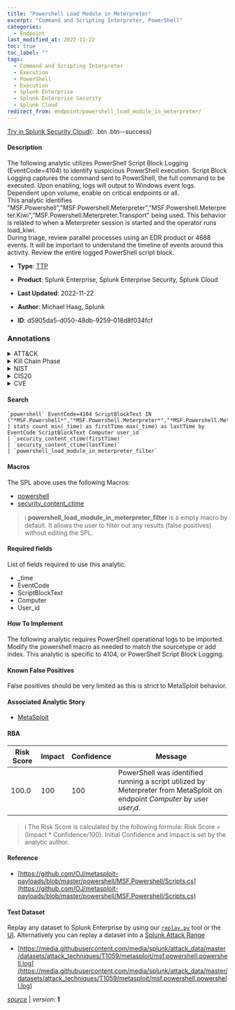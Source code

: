 ```yaml
---
title: "Powershell Load Module in Meterpreter"
excerpt: "Command and Scripting Interpreter, PowerShell"
categories:
  - Endpoint
last_modified_at: 2022-11-22
toc: true
toc_label: ""
tags:
  - Command and Scripting Interpreter
  - Execution
  - PowerShell
  - Execution
  - Splunk Enterprise
  - Splunk Enterprise Security
  - Splunk Cloud
redirect_from: endpoint/powershell_load_module_in_meterpreter/
---
```




[Try in Splunk Security Cloud](https://www.splunk.com/en_us/cyber-security.html){: .btn .btn--success}

#### Description

The following analytic utilizes PowerShell Script Block Logging (EventCode=4104) to identify suspicious PowerShell execution. Script Block Logging captures the command sent to PowerShell, the full command to be executed. Upon enabling, logs will output to Windows event logs. Dependent upon volume, enable on critical endpoints or all. \
This analytic identifies &#34;MSF.Powershell&#34;,&#34;MSF.Powershell.Meterpreter&#34;,&#34;MSF.Powershell.Meterpreter.Kiwi&#34;,&#34;MSF.Powershell.Meterpreter.Transport&#34; being used. This behavior is related to when a Meterpreter session is started and the operator runs load_kiwi. \
During triage, review parallel processes using an EDR product or 4688 events. It will be important to understand the timeline of events around this activity. Review the entire logged PowerShell script block.

- **Type**: [TTP](https://github.com/splunk/security_content/wiki/Detection-Analytic-Types)
- **Product**: Splunk Enterprise, Splunk Enterprise Security, Splunk Cloud

- **Last Updated**: 2022-11-22
- **Author**: Michael Haag, Splunk
- **ID**: d5905da5-d050-48db-9259-018d8f034fcf

### Annotations
<details>
  <summary>ATT&CK</summary>

<div markdown="1">

#### [ATT&CK](https://attack.mitre.org/)

| ID          | Technique   | Tactic         |
| ----------- | ----------- |--------------- |
| [T1059](https://attack.mitre.org/techniques/T1059/) | Command and Scripting Interpreter | Execution |

| [T1059.001](https://attack.mitre.org/techniques/T1059/001/) | PowerShell | Execution |

</div>
</details>


<details>
  <summary>Kill Chain Phase</summary>

<div markdown="1">

* Exploitation


</div>
</details>


<details>
  <summary>NIST</summary>

<div markdown="1">



</div>
</details>

<details>
  <summary>CIS20</summary>

<div markdown="1">

* CIS 3
* CIS 5
* CIS 16



</div>
</details>

<details>
  <summary>CVE</summary>

<div markdown="1">


</div>
</details>


#### Search

```
`powershell` EventCode=4104 ScriptBlockText IN ("*MSF.Powershell*","*MSF.Powershell.Meterpreter*","*MSF.Powershell.Meterpreter.Kiwi*","*MSF.Powershell.Meterpreter.Transport*") 
| stats count min(_time) as firstTime max(_time) as lastTime by EventCode ScriptBlockText Computer user_id 
| `security_content_ctime(firstTime)` 
| `security_content_ctime(lastTime)` 
| `powershell_load_module_in_meterpreter_filter`
```

#### Macros
The SPL above uses the following Macros:
* [powershell](https://github.com/splunk/security_content/blob/develop/macros/powershell.yml)
* [security_content_ctime](https://github.com/splunk/security_content/blob/develop/macros/security_content_ctime.yml)

> :information_source:
> **powershell_load_module_in_meterpreter_filter** is a empty macro by default. It allows the user to filter out any results (false positives) without editing the SPL.



#### Required fields
List of fields required to use this analytic.
* _time
* EventCode
* ScriptBlockText
* Computer
* User_id



#### How To Implement
The following analytic requires PowerShell operational logs to be imported. Modify the powershell macro as needed to match the sourcetype or add index. This analytic is specific to 4104, or PowerShell Script Block Logging.
#### Known False Positives
False positives should be very limited as this is strict to MetaSploit behavior.

#### Associated Analytic Story
* [MetaSploit](/stories/metasploit)




#### RBA

| Risk Score  | Impact      | Confidence   | Message      |
| ----------- | ----------- |--------------|--------------|
| 100.0 | 100 | 100 | PowerShell was identified running a script utilized by Meterpreter from MetaSploit on endpoint $Computer$ by user $user_id$. |


> :information_source:
> The Risk Score is calculated by the following formula: Risk Score = (Impact * Confidence/100). Initial Confidence and Impact is set by the analytic author.


#### Reference

* [https://github.com/OJ/metasploit-payloads/blob/master/powershell/MSF.Powershell/Scripts.cs](https://github.com/OJ/metasploit-payloads/blob/master/powershell/MSF.Powershell/Scripts.cs)



#### Test Dataset
Replay any dataset to Splunk Enterprise by using our [`replay.py`](https://github.com/splunk/attack_data#using-replaypy) tool or the [UI](https://github.com/splunk/attack_data#using-ui).
Alternatively you can replay a dataset into a [Splunk Attack Range](https://github.com/splunk/attack_range#replay-dumps-into-attack-range-splunk-server)

* [https://media.githubusercontent.com/media/splunk/attack_data/master/datasets/attack_techniques/T1059/metasploit/msf.powershell.powershell.log](https://media.githubusercontent.com/media/splunk/attack_data/master/datasets/attack_techniques/T1059/metasploit/msf.powershell.powershell.log)



[*source*](https://github.com/splunk/security_content/tree/develop/detections/endpoint/powershell_load_module_in_meterpreter.yml) \| *version*: **1**